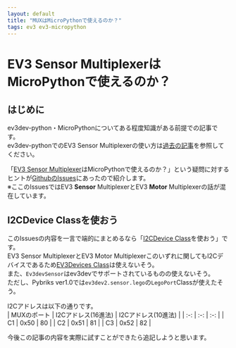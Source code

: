 ```yaml
---
layout: default
title: "MUXはMicroPythonで使えるのか？"
tags: ev3 ev3-micropython
---
```


# EV3 Sensor MultiplexerはMicroPythonで使えるのか？

## はじめに
ev3dev-python・MicroPythonについてある程度知識がある前提での記事です。<br>
ev3dev-pythonでのEV3 Sensor Multiplexerの使い方は[過去の記事](https://qiita.com/kikou0517/items/333dc18d64425c9c7857)を参照してください。<br>

「[EV3 Sensor Multiplexer](http://www.mindsensors.com/ev3-and-nxt/23-ev3-sensor-multiplexer-for-ev3-or-nxt)はMicroPythonで使えるのか？」という疑問に対するヒントが[GithubのIssues](https://github.com/pybricks/support/issues/11)にあったので紹介します。<br>※ここのIssuesではEV3 **Sensor** MultiplexerとEV3 **Motor** Multiplexerの話が混在しています。

## I2CDevice Classを使おう
このIssuesの内容を一言で端的にまとめるなら「[I2CDevice Class](https://pybricks.com/ev3-micropython/iodevices.html#i2c-device)を使おう」です。<br>
EV3 Sensor MultiplexerとEV3 Motor Multiplexerこのいずれに関してもI2Cデバイスであるため[EV3Devices Class](https://pybricks.com/ev3-micropython/ev3devices.html#module-pybricks.ev3devices)は使えないそう。<br>
また、`Ev3devSensor`はev3devでサポートされているものの使えないそう。<br>
ただし、Pybriks ver1.0では`ev3dev2.sensor.lego`の`LegoPort`Classが使えたそう。<br>

I2Cアドレスは以下の通りです。<br>
| MUXのポート | I2Cアドレス(16進法) | I2Cアドレス(10進法) |
| :-: | :-: | :-: |
| C1 | 0x50 | 80 |
| C2 | 0x51 | 81 |
| C3 | 0x52 | 82 |

今後この記事の内容を実際に試すことができたら追記しようと思います。<br>
